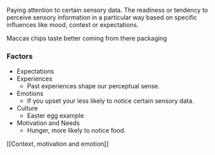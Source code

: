 Paying attention to certain sensory data. The readiness or tendency to perceive sensory information in a particular way based on specific influences like mood, context or expectations.

Maccas chips taste better coming from there packaging
### Factors
* Expectations
* Experiences
	* Past experiences shape our perceptual sense. 
* Emotions
	* If you upset your less likely to notice certain sensory data. 
* Culture
	* Easter egg example
* Motivation and Needs
	* Hunger, more likely to notice food.

[[Context, motivation and emotion]]